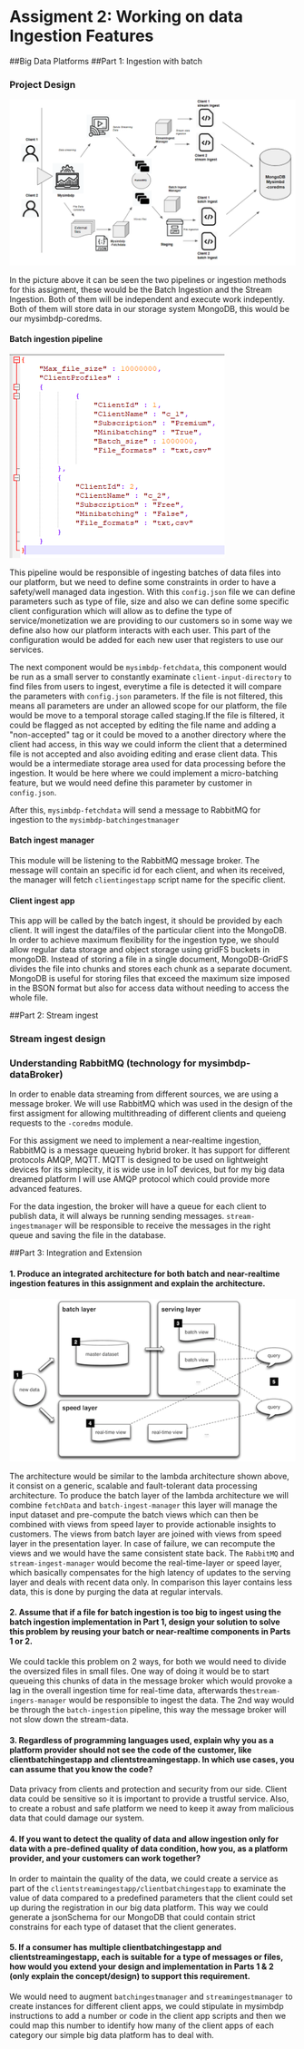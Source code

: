 # Assigment 2: Working on data Ingestion Features
##Big Data Platforms
##Part 1: Ingestion with batch
### Project Design

![Stream&BatchDesign](Stream&BatchDesign.PNG)

In the picture above it can be seen the two pipelines or ingestion methods for this assigment, these would be the Batch Ingestion and the Stream Ingestion. Both of them will be independent and execute work indepently. Both of them will store data in our storage system MongoDB, this would be our mysimbdp-coredms.

#### Batch ingestion pipeline
![configjson](configjson.PNG)

This pipeline would be responsible of ingesting batches of data files into our platform, but we need to define some constraints in order to have a safety/well managed data ingestion. With this `config.json` file we can define parameters such as type of file, size and also we can define some specific client configuration which will allow as to define the type of service/monetization we are providing to our customers so in some way we define also  how our platform interacts with each user. This part of the configuration would be added for each new user that registers to use our services.

The next component would be ``mysimbdp-fetchdata``, this component would be run as a small server to constantly examinate ``client-input-directory`` to find files from users to ingest, everytime a file is detected it will compare the parameters with ``config.json`` parameters. If the file is not filtered, this means all parameters are under an allowed scope for our platform, the file would be move to a temporal storage called staging.If the file is filtered, it could be flagged as not accepted by editing the file name and adding a "non-accepted" tag or it could be moved to a another directory where the client had access, in this way we could inform the client that a determined file is not accepted and also avoiding editing and erase client data. This would be a intermediate storage area used for data processing before the ingestion. It would be here where we could implement a micro-batching feature, but we would need define this parameter by customer in ``config.json``.

After this,  ``mysimbdp-fetchdata`` will send a message to RabbitMQ for ingestion to the ``mysimbdp-batchingestmanager``

#### Batch ingest manager

This module will be listening to the RabbitMQ message broker. The message will contain an specific id for each client, and when its received, the manager will fetch ``clientingestapp`` script name for the specific client.  

#### Client ingest app

This app will be called by the batch ingest, it should be provided by each client. It will ingest the data/files of the particular client into the MongoDB. In order to achieve maximum flexibility for the ingestion type, we should allow regular data storage and object storage using gridFS buckets in mongoDB. Instead of storing a file in a single document, MongoDB-GridFS divides the file into chunks and stores each chunk as a separate document. MongoDB is useful for storing files that exceed the maximum size imposed in the BSON format but also for access data without needing to access the whole file.

##Part 2: Stream ingest
### Stream ingest design
### Understanding RabbitMQ (technology for mysimbdp-dataBroker)
In order to enable data streaming from different sources, we are using a message broker. We will use RabbitMQ which was used in the design of the first assigment for allowing multithreading of different clients and queieng requests to the ``-coredms`` module.

For this assigment we need to implement a near-realtime ingestion, RabbitMQ is a message queueing hybrid broker. It has support for different protocols AMQP, MQTT. MQTT is designed to be used on lightweight devices for its simplecity, it is wide use in IoT devices, but for my big data dreamed platform I will use AMQP protocol which could provide more advanced features.

For the data ingestion, the broker will have a queue for each client to publish data, it will always be running sending messages. ``stream-ingestmanager`` will be responsible to receive the messages in the right queue and saving the file in the database.


##Part 3: Integration and Extension
#### 1. Produce an integrated architecture for both batch and near-realtime ingestion features in this assignment and explain the architecture.

![la-overview_small](la-overview_small.png)

The architecture would be similar to the lambda architecture shown above, it consist on a generic, scalable and fault-tolerant data processing architecture. To produce the batch layer of the lambda architecture we will combine ``fetchData`` and ``batch-ingest-manager`` this layer will manage the input dataset and pre-compute the batch views which can then be combined with views from speed layer to provide actionable insights to customers. The views from batch layer are joined with views from speed layer in the presentation layer. In case of failure, we can recompute the views and we would have the same consistent state back. 
The ``RabbitMQ`` and ``stream-ingest-manager`` would become the real-time-layer or speed layer, which basically compensates for the high latency of updates to the serving layer and deals with recent data only. In comparison this layer contains less data, this is done by purging the data at regular intervals.


#### 2. Assume that if a file for batch ingestion is too big to ingest using the batch ingestion implementation in Part 1, design your solution to solve this problem by reusing your batch or near-realtime components in Parts 1 or 2.

We could tackle this problem on 2 ways, for both we would need to divide the oversized files in small files. One way of doing it would be to start queueing this chunks of data in the message broker which would provoke a lag in the overall ingestion time for real-time data, afterwards the``stream-ingers-manager`` would be responsible to ingest the data. The 2nd way would be through the ``batch-ingestion`` pipeline, this way the message broker will not slow down the stream-data.

#### 3. Regardless of programming languages used, explain why you as a platform provider should not see the code of the customer, like clientbatchingestapp and clientstreamingestapp. In which use cases, you can assume that you know the code?

Data privacy from clients and protection and security from our side. Client data could be sensitive so it is important to provide a trustful service. Also, to create a robust and safe platform we need to keep it away from malicious data that could damage our system.

#### 4. If you want to detect the quality of data and allow ingestion only for data with a pre-defined quality of data condition, how you, as a platform provider, and your customers can work together?
In order to maintain the quality of the data, we could create a service as part of the ``clientstreamingestapp/clientbatchingestapp`` to examinate the value of data compared to a predefined parameters that the client could set up during the registration in our big data platform. This way we could generate a jsonSchema for our MongoDB that could contain strict constrains for each type of dataset that the client generates.

#### 5. If a consumer has multiple clientbatchingestapp and clientstreamingestapp, each is suitable for a type of messages or files, how would you extend your design and implementation in Parts 1 & 2 (only explain the concept/design) to support this requirement.

We would need to augment ``batchingestmanager`` and ``streamingestmanager`` to create instances for different client apps, we could stipulate in mysimbdp instructions to add a number or code in the client app scripts and then we could map this number to identify how many of the client apps of each category our simple big data platform has to deal with. 